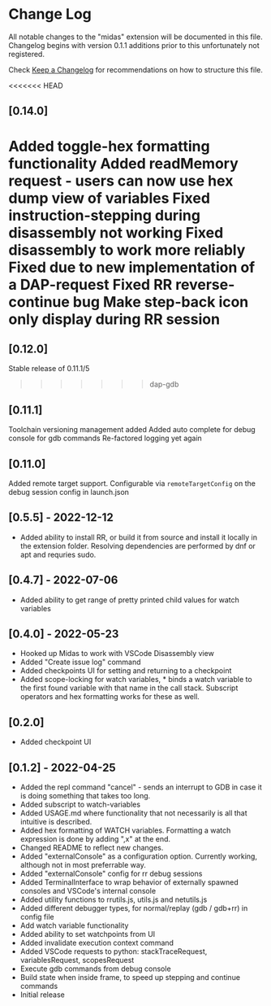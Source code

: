 # Change Log

All notable changes to the "midas" extension will be documented in this file. Changelog begins with version 0.1.1 additions prior to this unfortunately not registered.

Check [Keep a Changelog](http://keepachangelog.com/) for recommendations on how to structure this file.

<<<<<<< HEAD
## [0.14.0]
Added toggle-hex formatting functionality
Added readMemory request - users can now use hex dump view of variables
Fixed instruction-stepping during disassembly not working
Fixed disassembly to work more reliably
Fixed due to new implementation of a DAP-request
Fixed RR reverse-continue bug
Make step-back icon only display during RR session
=======
## [0.12.0]
Stable release of 0.11.1/5
>>>>>>> dap-gdb

## [0.11.1]
Toolchain versioning management added
Added auto complete for debug console for gdb commands
Re-factored logging yet again

## [0.11.0]
Added remote target support. Configurable via `remoteTargetConfig` on the debug session config in launch.json

## [0.5.5] - 2022-12-12
- Added ability to install RR, or build it from source and install it locally in the extension folder. Resolving dependencies are performed by dnf or apt and requries sudo.

## [0.4.7] - 2022-07-06
- Added ability to get range of pretty printed child values for watch variables

## [0.4.0] - 2022-05-23
- Hooked up Midas to work with VSCode Disassembly view
- Added "Create issue log" command
- Added checkpoints UI for setting and returning to a checkpoint
- Added scope-locking for watch variables, *<variablename> binds a watch variable
	to the first found variable with that name in the call stack. Subscript operators
	and hex formatting works for these as well.

## [0.2.0]
- Added checkpoint UI

## [0.1.2] - 2022-04-25

- Added the repl command "cancel" - sends an interrupt to GDB in case it is doing something that takes too long.
- Added subscript to watch-variables
- Added USAGE.md where functionality that not necessarily is all that intuitive is described.
- Added hex formatting of WATCH variables. Formatting a watch expression is done by adding ",x" at the end.
- Changed README to reflect new changes.
- Added "externalConsole" as a configuration option. Currently working, although not in most preferrable way.
- Added "externalConsole" config for rr debug sessions
- Added TerminalInterface to wrap behavior of externally spawned consoles and VSCode's internal console
- Added utility functions to rrutils.js, utils.js and netutils.js
- Added different debugger types, for normal/replay (gdb / gdb+rr) in config file
- Add watch variable functionality
- Added ability to set watchpoints from UI
- Added invalidate execution context command
- Added VSCode requests to python: stackTraceRequest, variablesRequest, scopesRequest
- Execute gdb commands from debug console
- Build state when inside frame, to speed up stepping and continue commands
- Initial release
